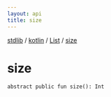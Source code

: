 ```yaml
---
layout: api
title: size
---
```

[stdlib](../../index.html) / [kotlin](../index.html) / [List](index.html) / [size](size.html)

# size

```
abstract public fun size(): Int
```

